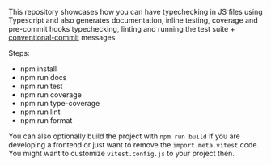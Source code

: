 This repository showcases how you can have typechecking in JS files using Typescript and also generates documentation, inline testing, coverage and pre-commit hooks typechecking, linting and running the test suite + [conventional-commit](https://conventionalcommits.org/) messages

Steps:

- npm install
- npm run docs
- npm run test
- npm run coverage
- npm run type-coverage
- npm run lint
- npm run format

You can also optionally build the project with `npm run build` if you are developing a frontend or just want to remove the `import.meta.vitest` code. You might want to customize `vitest.config.js` to your project then.
